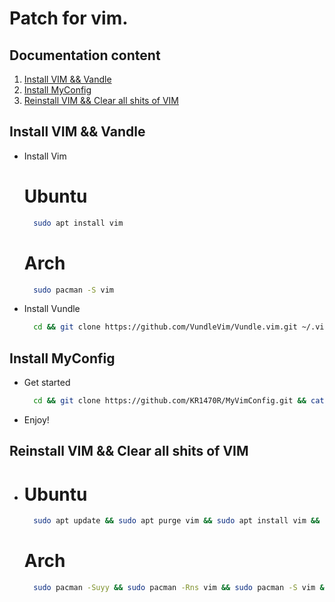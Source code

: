 # Patch for vim.

## Documentation content
1. [Install VIM && Vandle][1]
2. [Install MyConfig][2]
3. [Reinstall VIM && Clear all shits of VIM][3]

## Install VIM && Vandle
* Install Vim
  # Ubuntu 
  ``` bash
    sudo apt install vim
  ``` 
  # Arch 
  ``` bash 
    sudo pacman -S vim 
  ```
* Install Vundle
  ``` bash 
    cd && git clone https://github.com/VundleVim/Vundle.vim.git ~/.vim/bundle/Vundle.vim
  ```
## Install MyConfig
  * Get started
    ``` bash
      cd && git clone https://github.com/KR1470R/MyVimConfig.git && cat MyVimConfig/vimrc >> ~/.vimrc && vim +PluginInstall +qall 
    ```
  * Enjoy!
 
## Reinstall VIM && Clear all shits of VIM
  * 
    # Ubuntu
      ``` bash 
        sudo apt update && sudo apt purge vim && sudo apt install vim && sudo rm ~/.vimrc
      ```
    # Arch 
      ``` bash 
        sudo pacman -Suyy && sudo pacman -Rns vim && sudo pacman -S vim && sudo rm ~/.vimrc
      ```
      
      
[1]:https://github.com/KR1470R/MyVimConfig#install-vim--vandle
[2]:https://github.com/KR1470R/MyVimConfig#Including_plugin
[3]:https://github.com/KR1470R/MyVimConfig#Reinstall_&&_Clear_VIM
